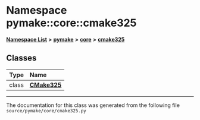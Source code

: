 
# Namespace pymake::core::cmake325



[**Namespace List**](namespaces.md) **>** [**pymake**](namespacepymake.md) **>** [**core**](namespacepymake_1_1core.md) **>** [**cmake325**](namespacepymake_1_1core_1_1cmake325.md)















## Classes

| Type | Name |
| ---: | :--- |
| class | [**CMake325**](classpymake_1_1core_1_1cmake325_1_1CMake325.md) <br> |














------------------------------
The documentation for this class was generated from the following file `source/pymake/core/cmake325.py`